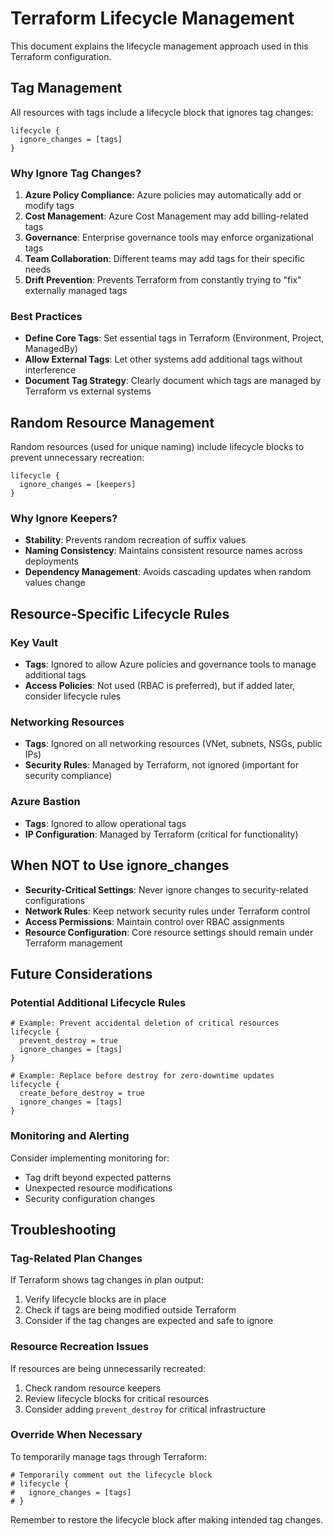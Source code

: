 # Terraform Lifecycle Management

This document explains the lifecycle management approach used in this Terraform configuration.

## Tag Management

All resources with tags include a lifecycle block that ignores tag changes:

```hcl
lifecycle {
  ignore_changes = [tags]
}
```

### Why Ignore Tag Changes?

1. **Azure Policy Compliance**: Azure policies may automatically add or modify tags
2. **Cost Management**: Azure Cost Management may add billing-related tags
3. **Governance**: Enterprise governance tools may enforce organizational tags
4. **Team Collaboration**: Different teams may add tags for their specific needs
5. **Drift Prevention**: Prevents Terraform from constantly trying to "fix" externally managed tags

### Best Practices

- **Define Core Tags**: Set essential tags in Terraform (Environment, Project, ManagedBy)
- **Allow External Tags**: Let other systems add additional tags without interference
- **Document Tag Strategy**: Clearly document which tags are managed by Terraform vs external systems

## Random Resource Management

Random resources (used for unique naming) include lifecycle blocks to prevent unnecessary recreation:

```hcl
lifecycle {
  ignore_changes = [keepers]
}
```

### Why Ignore Keepers?

- **Stability**: Prevents random recreation of suffix values
- **Naming Consistency**: Maintains consistent resource names across deployments
- **Dependency Management**: Avoids cascading updates when random values change

## Resource-Specific Lifecycle Rules

### Key Vault
- **Tags**: Ignored to allow Azure policies and governance tools to manage additional tags
- **Access Policies**: Not used (RBAC is preferred), but if added later, consider lifecycle rules

### Networking Resources
- **Tags**: Ignored on all networking resources (VNet, subnets, NSGs, public IPs)
- **Security Rules**: Managed by Terraform, not ignored (important for security compliance)

### Azure Bastion
- **Tags**: Ignored to allow operational tags
- **IP Configuration**: Managed by Terraform (critical for functionality)

## When NOT to Use ignore_changes

- **Security-Critical Settings**: Never ignore changes to security-related configurations
- **Network Rules**: Keep network security rules under Terraform control
- **Access Permissions**: Maintain control over RBAC assignments
- **Resource Configuration**: Core resource settings should remain under Terraform management

## Future Considerations

### Potential Additional Lifecycle Rules

```hcl
# Example: Prevent accidental deletion of critical resources
lifecycle {
  prevent_destroy = true
  ignore_changes = [tags]
}

# Example: Replace before destroy for zero-downtime updates
lifecycle {
  create_before_destroy = true
  ignore_changes = [tags]
}
```

### Monitoring and Alerting

Consider implementing monitoring for:
- Tag drift beyond expected patterns
- Unexpected resource modifications
- Security configuration changes

## Troubleshooting

### Tag-Related Plan Changes

If Terraform shows tag changes in plan output:
1. Verify lifecycle blocks are in place
2. Check if tags are being modified outside Terraform
3. Consider if the tag changes are expected and safe to ignore

### Resource Recreation Issues

If resources are being unnecessarily recreated:
1. Check random resource keepers
2. Review lifecycle blocks for critical resources
3. Consider adding `prevent_destroy` for critical infrastructure

### Override When Necessary

To temporarily manage tags through Terraform:
```hcl
# Temporarily comment out the lifecycle block
# lifecycle {
#   ignore_changes = [tags]
# }
```

Remember to restore the lifecycle block after making intended tag changes.